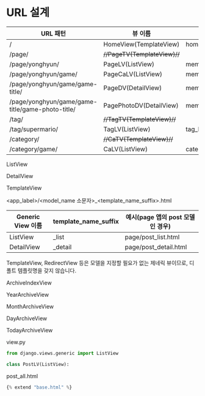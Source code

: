 # URL 설계

| URL 패턴                                         | 뷰 이름                      | 템플릿 파일명             |
| ------------------------------------------------ | ---------------------------- | ------------------------- |
| /                                                | HomeView(TemplateView)       | home.html                 |
| /page/                                           | ~~//PageTV(TemplateView)//~~ |                           |
| /page/yonghyun/                                  | PageLV(ListView)             | member_list.html          |
| /page/yonghyun/game/                             | PageCaLV(ListView)           | member_category_list.html |
| /page/yonghyun/game/game-title/                  | PageDV(DetailView)           | member_post_detai.html    |
| /page/yonghyun/game/game-title/game-photo-title/ | PagePhotoDV(DetailView)      | member_photo_detail.html  |
| /tag/                                            | ~~//TagTV(TemplateView)//~~  |                           |
| /tag/supermario/                                 | TagLV(ListView)              | tag_list.html             |
| /category/                                       | ~~//CaTV(TemplateView)//~~   |                           |
| /category/game/                                  | CaLV(ListView)               | category_list.html        |



ListView

DetailView

TemplateView

<app_label>/<model_name 소문자>_<template_name_suffix>.html

| Generic View 이름 | template_name_suffix | 예시(page 앱의 post 모델인 경우) |
| ----------------- | -------------------- | -------------------------------- |
| ListView          | _list                | page/post_list.html              |
| DetailView        | _detail              | page/post_detail.html            |

TemplateView, RedirectView 등은 모델을 지정할 필요가 없는 제네릭 뷰이므로, 디폴트 템플릿명을 갖지 않습니다.







ArchiveIndexView

YearArchiveView

MonthArchiveView

DayArchiveView

TodayArchiveView





view.py

```python
from django.views.generic import ListView

class PostLV(ListView):
```



post_all.html

```python
{% extend "base.html" %}


```

